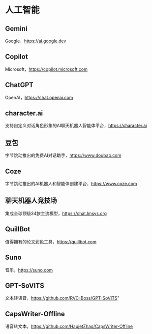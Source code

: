 # 人工智能

## Gemini<!-- {docsify-ignore} -->

Google，https://ai.google.dev

## Copilot<!-- {docsify-ignore} -->

Microsoft，https://copilot.microsoft.com

## ChatGPT<!-- {docsify-ignore} -->

OpenAI，https://chat.openai.com

## character.ai<!-- {docsify-ignore} -->

支持自定义对话角色形象的AI聊天机器人智能体平台，https://character.ai

## 豆包<!-- {docsify-ignore} -->

字节跳动推出的免费AI对话助手，https://www.doubao.com

## Coze<!-- {docsify-ignore} -->

字节跳动推出的AI机器人和智能体创建平台，https://www.coze.com

## 聊天机器人竞技场<!-- {docsify-ignore} -->

集成全球顶级34款主流模型，https://chat.lmsys.org

## QuillBot<!-- {docsify-ignore} -->

值得拥有的论文润色工具，https://quillbot.com

## Suno<!-- {docsify-ignore} -->

音乐，https://suno.com

## GPT-SoVITS<!-- {docsify-ignore} -->

文本转语音，https://github.com/RVC-Boss/GPT-SoVITS"

## CapsWriter-Offline<!-- {docsify-ignore} -->

语音转文本，https://github.com/HaujetZhao/CapsWriter-Offline


